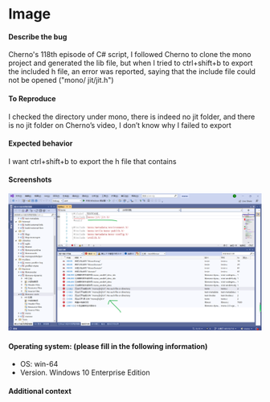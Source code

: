 # Image
#### Describe the bug
Cherno's 118th episode of C# script, I followed Cherno to clone the mono project and generated the lib file, but when I tried to ctrl+shift+b to export the included h file, an error was reported, saying that the include file could not be opened ("mono/ jit/jit.h")

#### To Reproduce
I checked the directory under mono, there is indeed no jit folder, and there is no jit folder on Cherno’s video, I don’t know why I failed to export

#### Expected behavior
I want ctrl+shift+b to export the h file that contains

#### Screenshots
![image](https://github.com/liujianjie/Image/blob/main/Hazel/episode118/1.1bug.png)


#### Operating system: (please fill in the following information)
- OS: win-64
- Version. Windows 10 Enterprise Edition

#### Additional context
